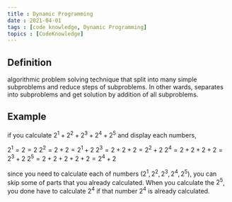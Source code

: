 ```yaml
---
title : Dynamic Programming
date : 2021-04-01
tags : [code knowledge, Dynamic Programming]
topics : [CodeKnowledge]
---
```


## Definition

algorithmic problem solving technique that split into many simple subproblems and reduce steps of subproblems. In other wards, separates into subproblems and get solution by addition of all subproblems.

## Example

if you calculate $2^1+2^2+2^3+2^4+2^5$ and display each numbers,


$2^1=2=2$
$2^2=2+2=2^1+2$
$2^3=2+2+2=2^2+2$
$2^4=2+2+2+2=2^3+2$
$2^5=2+2+2+2+2=2^4+2$

since you need to calculate each of numbers ($2^1,2^2,2^3,2^4,2^5$), you can skip some of parts that you already calculated. When you calculate the $2^5$, you done have to calculate $2^4$ if that number $2^4$ is already calculated.

